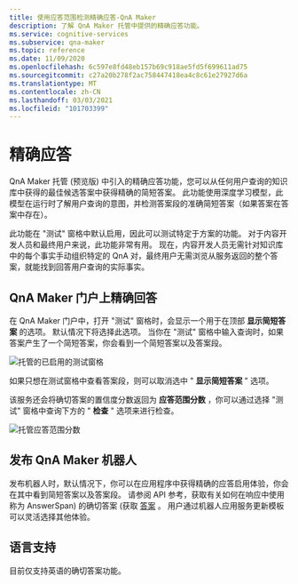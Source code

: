 ```yaml
---
title: 使用应答范围检测精确应答-QnA Maker
description: 了解 QnA Maker 托管中提供的精确应答功能。
ms.service: cognitive-services
ms.subservice: qna-maker
ms.topic: reference
ms.date: 11/09/2020
ms.openlocfilehash: 6c597e8fd48eb157b69c918ae5fd5f699611ad75
ms.sourcegitcommit: c27a20b278f2ac758447418ea4c8c61e27927d6a
ms.translationtype: MT
ms.contentlocale: zh-CN
ms.lasthandoff: 03/03/2021
ms.locfileid: "101703399"
---
```

# <a name="precise-answering"></a>精确应答

QnA Maker 托管 (预览版) 中引入的精确应答功能，您可以从任何用户查询的知识库中获得的最佳候选答案中获得精确的简短答案。 此功能使用深度学习模型，此模型在运行时了解用户查询的意图，并检测答案段的准确简短答案（如果答案在答案中存在）。 

此功能在 "测试" 窗格中默认启用，因此可以测试特定于方案的功能。 对于内容开发人员和最终用户来说，此功能非常有用。 现在，内容开发人员无需针对知识库中的每个事实手动组织特定的 QnA 对，最终用户无需浏览从服务返回的整个答案，就能找到回答用户查询的实际事实。 

## <a name="precise-answering-on-qna-maker-portal"></a>QnA Maker 门户上精确回答

在 QnA Maker 门户中，打开 "测试" 窗格时，会显示一个用于在顶部 **显示简短答案** 的选项。 默认情况下将选择此选项。 当你在 "测试" 窗格中输入查询时，如果答案产生了一个简短答案，你会看到一个简短答案以及答案段。 
 
![托管的已启用的测试窗格](../QnAMaker/media/conversational-context/test-pane-with-managed.png)

如果只想在测试窗格中查看答案段，则可以取消选中 " **显示简短答案** " 选项。 

该服务还会将确切答案的置信度分数返回为 **应答范围分数** ，你可以通过选择 "测试" 窗格中查询下方的 " **检查** " 选项来进行检查。

![托管应答范围分数](../QnAMaker/media/conversational-context/managed-answer-span-score.png)

## <a name="publishing-a-qna-maker-bot"></a>发布 QnA Maker 机器人

发布机器人时，默认情况下，你可以在应用程序中获得精确的应答启用体验，你会在其中看到简短答案以及答案段。 请参阅 API 参考，获取有关如何在响应中使用称为 AnswerSpan) 的确切答案 (获取 [答案](/rest/api/cognitiveservices/qnamakerv5.0-preview.1/knowledgebase/generateanswer#answerspan) 。 用户通过机器人应用服务更新模板可以灵活选择其他体验。 

## <a name="language-support"></a>语言支持

目前仅支持英语的确切答案功能。